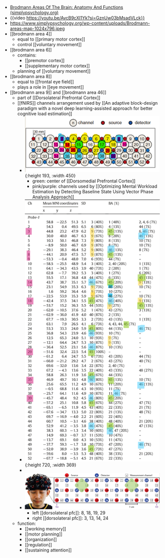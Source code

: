 - [Brodmann Areas Of The Brain: Anatomy And Functions (simplypsychology.org)](https://www.simplypsychology.org/brodmann-areas.html)
- {{video https://youtu.be/AvcB9cXI1Yk?si=GznUw03bMsadVLck}}
- https://www.simplypsychology.org/wp-content/uploads/Brodmann-areas-map-1024x796.jpeg
- [[brodmann area 4]]
	- equal to [[primary motor cortex]]
	- control [[voluntary movement]]
- [[brodmann area 6]]
	- contains:
		- [[premotor cortex]]
		- [[supplementary motor cortex]]
	- planning of [[voluntary movement]]
- [[brodmann area 8]]
	- equal to [[frontal eye field]]
	- plays a role in [[eye movement]]
- [[brodmann area 9]] and [[brodmann area 46]]
	- part of [[Dorsolateral Prefrontal Cortex]]
	- [[fNIRS]] channels arrangement used by [[An adaptive block-design paradigm with a novel deep learning-assisted approach for better cognitive load estimation]]
		- ![image.png](../assets/image_1727807599031_0.png){:height 193, :width 450}
			- green: center of [[Dorsomedial Prefrontal Cortex]]
			- pink/purple: channels used by [[Optimizing Mental Workload Estimation by Detecting Baseline State Using Vector Phase Analysis Approach]]
		- ![image.png](../assets/image_1719249180786_0.png){:height 720, :width 369}
		-
		- ![image.png](../assets/image_1720292183995_0.png)
			- left [[dorsolateral pfc]]: 8, 18, 19, 29
			- right [[dorsolateral pfc]]: 3, 13, 14, 24
	- function:
		- [[working memory]]
		- [[motor planning]]
		- [[organization]]
		- [[regulation]]
		- [[sustaining attention]]